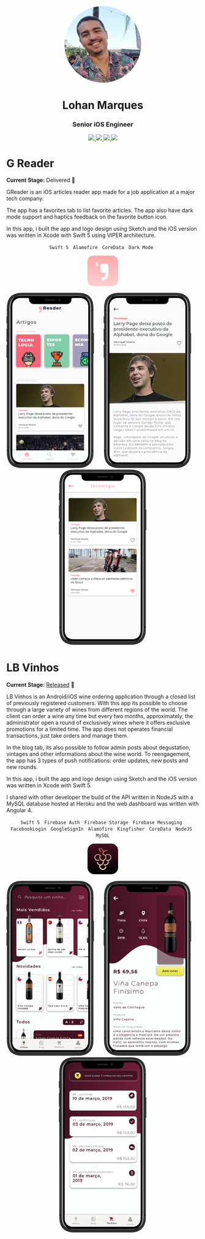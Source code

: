 <p align="center">
	<img width="200" height="200" src="images/profile.png"/> 
</p>
<h1 align="center">Lohan Marques</h1>
<h3 align="center">Senior iOS Engineer</h3>

<p align="center"> 
	<a href="https://github.com/lohanmarques">
		<img src="https://img.shields.io/static/v1?label=Github&message=MarqSan&color=black">	
	</a>
	<a href="https://www.linkedin.com/in/lohan-marques/">
		<img src="https://img.shields.io/static/v1?label=LinkedIn&message=lohan-marques&color=blue">	
	</a>
	<a href="./resume.pdf">
		<img src="https://img.shields.io/static/v1?label=Resume&message=PDF&color=green">	
	</a>
	<a href="mailto:lohanmsantos@gmail.com">
		<img src="https://img.shields.io/static/v1?label=Email&message=lohanmsantos&color=red">	
	</a>
</p>

# G Reader

**Current Stage:** Delivered :rocket:

GReader is an iOS articles reader app made for a job application at a major tech company.

The app has a favorites tab to list favorite articles. The app also have dark mode support and haptics feedback on the favorite button icon.

In this app, i built the app and logo design using Sketch and the iOS version was written in Xcode with Swift 5 using VIPER architecture.

<p align="center">
	<code>Swift 5</code>&nbsp;&nbsp;
	<code>Alamofire</code>&nbsp;&nbsp;
	<code>CoreData</code>&nbsp;&nbsp;
	<code>Dark Mode</code>&nbsp;&nbsp;
</p>

<p align="center">
	<img src="images/greader/greader-icon.png" width=80 height=80 title="GReader">
</p>
  
<p align="center">
	<img src="images/greader/greader-home.png" width="230" title="GReader">&nbsp;&nbsp;&nbsp;&nbsp;&nbsp;
	<img src="images/greader/greader-details.png" width="230" title="GReader">&nbsp;&nbsp;&nbsp;&nbsp;&nbsp;
	<img src="images/greader/greader-categories.png" width="230" title="GReader">
</p>

# LB Vinhos 

**Current Stage:** <a href="https://apps.apple.com/us/app/lb-vinhos/id1433974673" target="_blank">Released</a> :rocket:

LB Vinhos is an Android/iOS wine ordering application through a closed list of previously registered customers. With this app its possible to choose through a large variety of wines from different regions of the world. The client can order a wine any time but every two months, approximately, the administrator open a round of exclusively wines where it offers exclusive promotions for a limited time. The app does not operates financial transactions, just take orders and manage them.

In the blog tab, its also possible to follow admin posts about degustation, vintages and other informations about the wine world. To reengagement, the app has 3 types of push notifications: order updates, new posts and new rounds.

In this app, i built the app and logo design using Sketch and the iOS version was written in Xcode with Swift 5. 

I shared with other developer the build of the API written in NodeJS with a MySQL database hosted at Heroku and the web dashboard was written with Angular 4.

<p align="center">
	<code>Swift 5</code>&nbsp;&nbsp;
	<code>Firebase Auth</code>&nbsp;&nbsp;
	<code>Firebase Storage</code>&nbsp;&nbsp;
	<code>Firebase Messaging</code>&nbsp;&nbsp;
	<code>FacebookLogin</code>&nbsp;&nbsp;
	<code>GoogleSignIn</code>&nbsp;&nbsp;
	<code>Alamofire</code>&nbsp;&nbsp;
	<code>Kingfisher</code>&nbsp;&nbsp;
	<code>CoreData</code>&nbsp;&nbsp;
	<code>NodeJS</code>&nbsp;&nbsp;
	<code>MySQL</code>
</p>

<p align="center">
	<img src="images/lbvinhos/lbvinhos-icon.png" width=80 height=80 title="LB Vinhos">
</p>
  
<p align="center">
	<img src="images/lbvinhos/lbvinhos-home.png" width="230" title="LB Vinhos">&nbsp;&nbsp;&nbsp;&nbsp;&nbsp;
	<img src="images/lbvinhos/lbvinhos-wine-details.png" width="230" title="LB Vinhos">&nbsp;&nbsp;&nbsp;&nbsp;&nbsp;
	<img src="images/lbvinhos/lbvinhos-orders.png" width="230" title="LB Vinhos">
</p>
